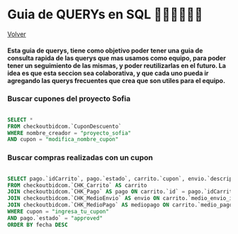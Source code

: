 # Guia de QUERYs en SQL 🧑🏻‍💻👩🏻‍💻

[Volver](/index)

#### Esta guia de querys, tiene como objetivo poder tener una guia de consulta rapida de las querys que mas usamos como equipo, para poder tener un seguimiento de las mismas, y poder reutilizarlas en el futuro. La idea es que esta seccion sea colaborativa, y que cada uno pueda ir agregando las querys frecuentes que crea que son utiles para el equipo.


### Buscar cupones del proyecto Sofia

```sql

SELECT * 
FROM checkoutbidcom.`CuponDescuento` 
WHERE nombre_creador = "proyecto_sofia" 
AND cupon = "modifica_nombre_cupon"

```

### Buscar compras realizadas con un cupon


```sql

SELECT pago.`idCarrito`, pago.`estado`, carrito.`cupon`, envio.`descripcion`, pago.`detalleEstado`, pago.`estado`, mediopago.`descripcion`
FROM checkoutbidcom.`CHK_Carrito` AS carrito
JOIN checkoutbidcom.`CHK_Pago` AS pago ON carrito.`id` = pago.`idCarrito`
JOIN checkoutbidcom.`CHK_MedioEnvio` AS envio ON carrito.`medio_envio_id` = envio.`id`
JOIN checkoutbidcom.`CHK_MedioPago` AS mediopago ON carrito.`medio_pago_id` = mediopago.`id`
WHERE cupon = "ingresa_tu_cupon"
AND pago.`estado` = "approved"
ORDER BY fecha DESC 

```